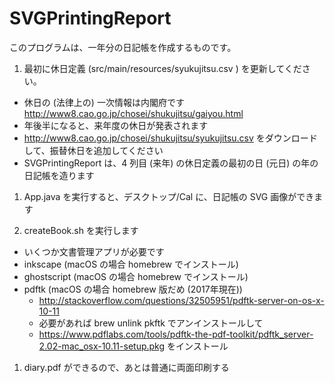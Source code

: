 SVGPrintingReport
=================
このプログラムは、一年分の日記帳を作成するものです。

1. 最初に休日定義 (src/main/resources/syukujitsu.csv ) を更新してください。

  - 休日の (法律上の) 一次情報は内閣府です http://www8.cao.go.jp/chosei/shukujitsu/gaiyou.html
  - 年後半になると、来年度の休日が発表されます
  - http://www8.cao.go.jp/chosei/shukujitsu/syukujitsu.csv をダウンロードして、振替休日を追加してください
  - SVGPrintingReport は、4 列目 (来年) の休日定義の最初の日 (元日) の年の日記帳を造ります

1. App.java を実行すると、デスクトップ/Cal に、日記帳の SVG 画像ができます

1. createBook.sh を実行します

  - いくつか文書管理アプリが必要です
  - inkscape (macOS の場合 homebrew でインストール)
  - ghostscript (macOS の場合 homebrew でインストール)
  - pdftk (macOS の場合 homebrew 版だめ (2017年現在))
    - http://stackoverflow.com/questions/32505951/pdftk-server-on-os-x-10-11
    - 必要があれば brew unlink pkftk でアンインストールして
    - https://www.pdflabs.com/tools/pdftk-the-pdf-toolkit/pdftk_server-2.02-mac_osx-10.11-setup.pkg をインストール

1. diary.pdf ができるので、あとは普通に両面印刷する
